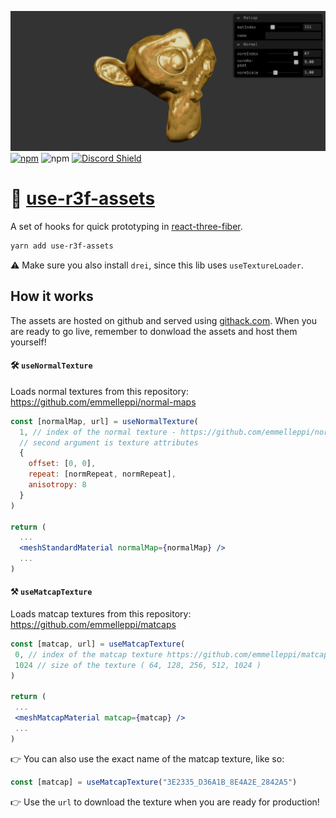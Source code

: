 [![Try live](https://raw.githubusercontent.com/emmelleppi/use-r3f-assets/master/screenshot.png)](https://use-r3f-assets.netlify.app/)
[![npm](https://img.shields.io/npm/v/use-tweaks?style=flat-square)](https://www.npmjs.com/package/use-r3f-assets) ![npm](https://img.shields.io/npm/dt/use-r3f-assets.svg?style=flat-square) [![Discord Shield](https://discordapp.com/api/guilds/740090768164651008/widget.png?style=shield)](https://discord.gg/ZZjjNvJ)
# 🧰 [use-r3f-assets](https://use-r3f-assets.netlify.app/)

A set of hooks for quick prototyping in [react-three-fiber](https://github.com/react-spring/react-three-fiber). 

```bash
yarn add use-r3f-assets
```

⚠️ Make sure you also install `drei`, since this lib uses `useTextureLoader`.

## How it works

The assets are hosted on github and served using [githack.com](https://raw.githack.com/). When you are ready to go live, remember to donwload the assets and host them yourself!

#### 🛠️ `useNormalTexture`

Loads normal textures from this repository: https://github.com/emmelleppi/normal-maps


```jsx
const [normalMap, url] = useNormalTexture(
  1, // index of the normal texture - https://github.com/emmelleppi/normal-maps/blob/master/normals.json
  // second argument is texture attributes 
  { 
    offset: [0, 0], 
    repeat: [normRepeat, normRepeat], 
    anisotropy: 8
  }
)

return (
  ...
  <meshStandardMaterial normalMap={normalMap} />
  ...
)

 ```
 
 
 #### ⚒️ `useMatcapTexture`
 
 Loads matcap textures from this repository: https://github.com/emmelleppi/matcaps
 
 ```jsx
const [matcap, url] = useMatcapTexture(
  0, // index of the matcap texture https://github.com/emmelleppi/matcaps/blob/master/matcap-list.json
  1024 // size of the texture ( 64, 128, 256, 512, 1024 ) 
)

return (
  ...
  <meshMatcapMaterial matcap={matcap} />
  ...
)
 ```
 👉 You can also use the exact name of the matcap texture, like so:
 ```jsx
 const [matcap] = useMatcapTexture("3E2335_D36A1B_8E4A2E_2842A5")
 ```
 
👉 Use the `url` to download the texture when you are ready for production!

